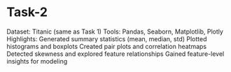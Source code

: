 # Task-2
Dataset: Titanic (same as Task 1)
Tools: Pandas, Seaborn, Matplotlib, Plotly
Highlights:
Generated summary statistics (mean, median, std)
Plotted histograms and boxplots
Created pair plots and correlation heatmaps
Detected skewness and explored feature relationships
Gained feature-level insights for modeling
